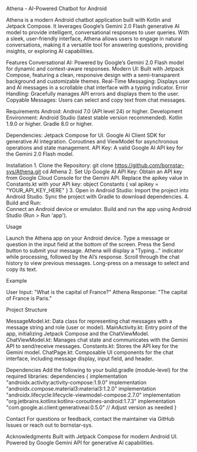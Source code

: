 Athena - AI-Powered Chatbot for Android

Athena is a modern Android chatbot application built with Kotlin and Jetpack Compose. It leverages Google’s Gemini 2.0 Flash generative AI model to provide intelligent, conversational responses to user queries. With a sleek, user-friendly interface, Athena allows users to engage in natural conversations, making it a versatile tool for answering questions, providing insights, or exploring AI capabilities.

Features
Conversational AI: Powered by Google’s Gemini 2.0 Flash model for dynamic and context-aware responses.
Modern UI: Built with Jetpack Compose, featuring a clean, responsive design with a semi-transparent background and customizable themes.
Real-Time Messaging: Displays user and AI messages in a scrollable chat interface with a typing indicator.
Error Handling: Gracefully manages API errors and displays them to the user.
Copyable Messages: Users can select and copy text from chat messages.

Requirements
Android: Android 7.0 (API level 24) or higher.
Development Environment:
Android Studio (latest stable version recommended).
Kotlin 1.9.0 or higher.
Gradle 8.0 or higher.

Dependencies:
Jetpack Compose for UI.
Google AI Client SDK for generative AI integration.
Coroutines and ViewModel for asynchronous operations and state management.
API Key: A valid Google AI API key for the Gemini 2.0 Flash model.


Installation
	1. Clone the Repository:
 									git clone https://github.com/bornstar-sys/Athena.git
									cd Athena
	2. Set Up Google AI API Key:
 									Obtain an API key from Google Cloud Console for the Gemini API.
									Replace the apikey value in Constants.kt with your API key:
				 					object Constants {
    							val apikey = "YOUR_API_KEY_HERE"
									}
	3. Open in Android Studio:
 									Import the project into Android Studio.
									Sync the project with Gradle to download dependencies.
	4. Build and Run:	
 									Connect an Android device or emulator.
									Build and run the app using Android Studio (Run > Run 'app').


Usage

Launch the Athena app on your Android device.
Type a message or question in the input field at the bottom of the screen.
Press the Send button to submit your message.
Athena will display a "Typing..." indicator while processing, followed by the AI’s response.
Scroll through the chat history to view previous messages.
Long-press on a message to select and copy its text.

Example

User Input: "What is the capital of France?"
Athena Response: "The capital of France is Paris."

Project Structure

MessageModel.kt: Data class for representing chat messages with a message string and role (user or model).
MainActivity.kt: Entry point of the app, initializing Jetpack Compose and the ChatViewModel.
ChatViewModel.kt: Manages chat state and communicates with the Gemini API to send/receive messages.
Constants.kt: Stores the API key for the Gemini model.
ChatPage.kt: Composable UI components for the chat interface, including message display, input field, and header.

Dependencies
Add the following to your build.gradle (module-level) for the required libraries:
	dependencies {
	    implementation "androidx.activity:activity-compose:1.9.0"
	    implementation "androidx.compose.material3:material3:1.2.0"
	    implementation "androidx.lifecycle:lifecycle-viewmodel-compose:2.7.0"
	    implementation "org.jetbrains.kotlinx:kotlinx-coroutines-android:1.7.3"
	    implementation "com.google.ai.client:generativeai:0.5.0" // Adjust version as needed
	}

Contact
For questions or feedback, contact the maintainer via GitHub Issues or reach out to bornstar-sys.

Acknowledgments
Built with Jetpack Compose for modern Android UI.
Powered by Google Gemini API for generative AI capabilities.

